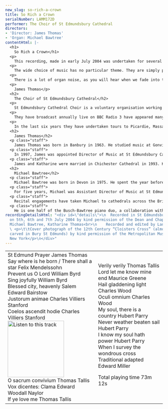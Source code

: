 ```yaml
---
new_slug: so-rich-a-crown
title: So Rich a Crown
serialNumber: LAMM172D
performer: The Choir of St Edmundsbury Cathedral
directors:
- 'Director: James Thomas'
- 'Organ: Michael Bawtree'
contentHtml: |-
  <h1>
    So Rich a Crown</h1>
  <p>
    This recording, made in early July 2004 was undertaken for several reasons. It provides each singer (and his family) with a permanent record of his time in the Cathedral Choir; it provides visitors to our Cathedral with a memento of their journey to Bury St Edmunds; and it enables us, in due course, to raise sufficient funds to make another in two years’ time.</p>
  <p>
    The wide choice of music has no particular theme. They are simply pieces we enjoyed singing and wanted to record. A couple of requests from our clergy and congregation have been incorporated, as have one or two rarities (the first recording of the St Edmund Prayer, for instance, sung here for canonical occasions and the like. The words are by our former Precentor, now Bishop of Argyll and the Isles), and several old favourites.</p>
  <p>
    There is a lot of organ noise, as you will hear when we fade into the accompanied items. Plans are afoot to restore and complete the instrument, which you can read about on our <a href="https://web.archive.org/web/20120720021306/http://www.stedscathedral.co.uk/">website.</a></p>
  <p>
    James Thomas</p>
  <h2>
    The Choir of St Edmundsbury Cathedral</h2>
  <p>
    St Edmundsbury Cathedral Choir is a voluntary organisation working to the highest standards to provide music for the worship in St Edmundsbury Cathedral. The boys attend many different local primary and middle schools, although about half attend St James’s Middle School in the town. They rehearse most mornings before school, and twice a week after school. The Lay Clerks come from many different walks of life; all are volunteers. The full choir sings four services a week, the boys sing an extra one each week on their own and rehearse most mornings before school. On top of this considerable commitment, the Cathedral Choir also provides music for special civic and diocesan events, termly visits to parishes in the diocese, and occasional concerts.</p>
  <p>
    They have broadcast annually live on BBC Radio 3 have appeared many times on Radio 4, and live on national television.</p>
  <p>
    In the last six years they have undertaken tours to Picardie, Massachusetts, and Washington DC &amp; Virginia. The Friends of the Cathedral Choir are extremely active in helping to raise funds for such undertakings.</p>
  <h2>
    James Thomas</h2>
  <p class="staff">
    James Thomas was born in Banbury in 1963. He studied music at Gonville and Caius College, Cambridge, where he was Organ Scholar. During this period he received organ tuition from Nicolas Kynaston, and gained the Fellowship of the Royal College of Organists in 1986 winning the Dixon Prize for extemporisation. After a year at Homerton College studying for the Post Graduate Certificate in Education, James lived in Caen, Normandy, for two years, as assistant teacher of choral singing at the Conservatoire. During this time he studied the organ in Rouen (on Tuesdays) with Louis Thiry, gaining a Premier Prix de Perféctionnment. Moving back to the UK in 1988, James was Assistant Organist at Blackburn Cathedral, and later Assistant Director of Music at St Wilfrid’s High School. He then moved to Chichester Cathedral in 1991, again as Assistant Organist, and Director of Music at the Prebendal School (the Cathedral’s Choir School).</p>
  <p class="staff">
    In 1997, James was appointed Director of Music at St Edmundsbury Cathedral. The choir is a voluntary one, there being no choir school. Nevertheless, they manage to achieve enviably high standards and do all the sorts of things that people expect Cathedral Choirs to do. From 1998 - 2004, James conducted the Cambridgeshire Choral Society.</p>
  <p class="staff">
    James and Katharine were married in Chichester Cathedral in 1993. Katharine, herself an highly accomplished musician (formerly Organ Scholar of Lady Margaret Hall, Oxford), was daughter of one of James’s music teachers at Prebendal. They have three daughters.</p>
  <h2>
    Michael Bawtree</h2>
  <p class="staff">
    Michael Bawtree was born in Devon in 1975. He spent the year before university as Assistant Organist at King's School in Auckland, New Zealand. In 1994 he became Organ Scholar at Christ's College, Cambridge University, and graduated with a degree in music in 1997; earlier the same year, Michael became a Fellow of the Royal College of Organists, winning three prizes as a result of the examinations. Whilst in Cambridge he travelled extensively, performing with the Chapel Choir in Switzerland, France, Ireland, Hong Kong, New Zealand and Canada.</p>
  <p class="staff">
    For five years, Michael was Assistant Director of Music at St Edmundsbury Cathedral. With the Cathedral Choir, he broadcast frequently on BBC Radio 3 and 4, toured to Washington and New England, and made three CD recordings. In addition to his Cathedral work, Michael was heavily involved in the choral and orchestral life of the county. In September 2004, he moved to Glasgow to take up a two-year postgraduate scholarship at the Royal Scottish Academy of Music and Drama studying orchestral conducting.</p>
  <p class="staff">
    Recital engagements have taken Michael to cathedrals across the British Isles (including Westminster, St Paul's, Carlisle, Dublin, Edinburgh, Hereford and Truro), as well as to New England, Bermuda and Switzerland. In September 2003, he was invited to perform in Copenhagen as part of a festival of English music. Future engagements include concerts in San Francisco, Richmond VA and Washington National Cathedral.</p>
  <p class="staff">
    He is one half of the Busch-Bawtree piano duo, a collaboration with American composer Richard Busch which has recently included duet recitals in Massachusetts and East Anglia. Outside his musical life, he has a passion for travel and enjoys photography and reading, when time allows!</p>
recordingDetailsHtml: "<div id=\"details\">\n  Recorded in St Edmundsbury Cathedral
  on 5th, 6th and 7th July 2004 by kind permission of the Dean and Chapter.\n  <p>\t\tProducers:
  Michael Bawtree, Katharine Thomas<br>\n    Recorded and edited by Lance Andrews</p>\n
  \ <p>\t\tCover photograph of the 12th Century “Cloisters Cross” (almost certainly
  carved in Bury St Edmunds) by kind permission of the Metropolitan Museum of Art,
  New York</p>\n</div>"
---
```


<table class="tracktable">
  <tbody>
    <tr>
      <td class="column1">
        St Edmund Prayer <span class="composer">James Thomas</span><br>
        Say where is he born / There shall a star <span class="composer">Felix Mendelssohn</span><br>
        Prevent us O Lord <span class="composer">William Byrd</span><br>
        Sing joyfully <span class="composer">William Byrd</span><br>
        Blessed city, heavenly Salem <span class="composer">Edward Bairstow</span><br>
        Justorum animae <span class="composer">Charles Villiers Stanford</span><br>
        Coelos ascendit hodie <span class="composer">Charles Villiers Stanford</span><a href="cliplinks/rich%20.ram"><img alt="Listen to this track" src="/web/20120720021306im_/http://www.lammas.co.uk/images/listen.gif" width="180"></a><br>
        O sacrum convivium <span class="composer">Thomas Tallis</span><br>
        Vox dicentes: Clama <span class="composer">Edward Woodall Naylor</span><br>
        If ye love me <span class="composer">Thomas Tallis</span>
      </td>
      <td class="column2">
        Verily verily <span class="composer">Thomas Tallis</span><br>
        Lord let me know mine end <span class="composer">Maurice Greene</span><br>
        Hail gladdening light <span class="composer">Charles Wood</span><br>
        Oculi omnium <span class="composer">Charles Wood</span><br>
        My soul, there is a country <span class="composer">Hubert Parry</span><br>
        Never weather beaten sail <span class="composer">Hubert Parry</span><br>
        I know my soul hath power <span class="composer">Hubert Parry</span><br>
        When I survey the wondrous cross <span class="composer">Traditional adapted Edward Miller</span>
        <p>
          <span id="playingtime">Total playing time 73m 12s</span></p>
      </td>
    </tr>
  </tbody>
</table>

